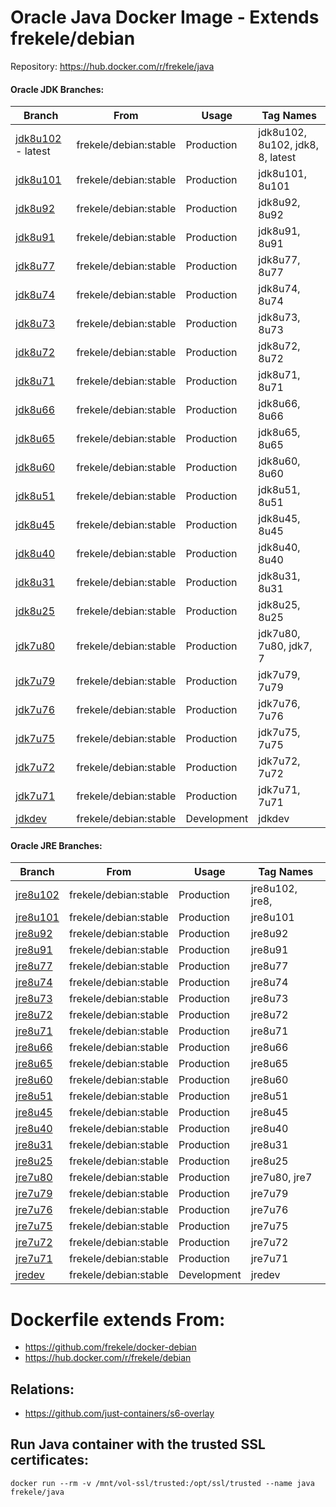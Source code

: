 # Oracle Java Docker Image - Extends frekele/debian

Repository: https://hub.docker.com/r/frekele/java

#### Oracle JDK Branches:
| Branch                | From                     | Usage        | Tag Names                                      |
| --------------------- | ------------------------ | ------------ | ---------------------------------------------- |
| [jdk8u102] - latest   | frekele/debian:stable    | Production   | jdk8u102, 8u102, jdk8, 8, latest               |
| [jdk8u101]            | frekele/debian:stable    | Production   | jdk8u101, 8u101                                |
| [jdk8u92]             | frekele/debian:stable    | Production   | jdk8u92, 8u92                                  |
| [jdk8u91]             | frekele/debian:stable    | Production   | jdk8u91, 8u91                                  |
| [jdk8u77]             | frekele/debian:stable    | Production   | jdk8u77, 8u77                                  |
| [jdk8u74]             | frekele/debian:stable    | Production   | jdk8u74, 8u74                                  |
| [jdk8u73]             | frekele/debian:stable    | Production   | jdk8u73, 8u73                                  |
| [jdk8u72]             | frekele/debian:stable    | Production   | jdk8u72, 8u72                                  |
| [jdk8u71]             | frekele/debian:stable    | Production   | jdk8u71, 8u71                                  |
| [jdk8u66]             | frekele/debian:stable    | Production   | jdk8u66, 8u66                                  |
| [jdk8u65]             | frekele/debian:stable    | Production   | jdk8u65, 8u65                                  |
| [jdk8u60]             | frekele/debian:stable    | Production   | jdk8u60, 8u60                                  |
| [jdk8u51]             | frekele/debian:stable    | Production   | jdk8u51, 8u51                                  |
| [jdk8u45]             | frekele/debian:stable    | Production   | jdk8u45, 8u45                                  |
| [jdk8u40]             | frekele/debian:stable    | Production   | jdk8u40, 8u40                                  |
| [jdk8u31]             | frekele/debian:stable    | Production   | jdk8u31, 8u31                                  |
| [jdk8u25]             | frekele/debian:stable    | Production   | jdk8u25, 8u25                                  |
| [jdk7u80]             | frekele/debian:stable    | Production   | jdk7u80, 7u80, jdk7, 7                         |
| [jdk7u79]             | frekele/debian:stable    | Production   | jdk7u79, 7u79                                  |
| [jdk7u76]             | frekele/debian:stable    | Production   | jdk7u76, 7u76                                  |
| [jdk7u75]             | frekele/debian:stable    | Production   | jdk7u75, 7u75                                  |
| [jdk7u72]             | frekele/debian:stable    | Production   | jdk7u72, 7u72                                  |
| [jdk7u71]             | frekele/debian:stable    | Production   | jdk7u71, 7u71                                  |
| [jdkdev]              | frekele/debian:stable    | Development  | jdkdev                                         |

#### Oracle JRE Branches:
| Branch                | From                     | Usage        | Tag Names                                      |
| --------------------- | ------------------------ | ------------ | ---------------------------------------------- |
| [jre8u102]            | frekele/debian:stable    | Production   | jre8u102, jre8,                                |
| [jre8u101]            | frekele/debian:stable    | Production   | jre8u101                                       |
| [jre8u92]             | frekele/debian:stable    | Production   | jre8u92                                        |
| [jre8u91]             | frekele/debian:stable    | Production   | jre8u91                                        |
| [jre8u77]             | frekele/debian:stable    | Production   | jre8u77                                        |
| [jre8u74]             | frekele/debian:stable    | Production   | jre8u74                                        |
| [jre8u73]             | frekele/debian:stable    | Production   | jre8u73                                        |
| [jre8u72]             | frekele/debian:stable    | Production   | jre8u72                                        |
| [jre8u71]             | frekele/debian:stable    | Production   | jre8u71                                        |
| [jre8u66]             | frekele/debian:stable    | Production   | jre8u66                                        |
| [jre8u65]             | frekele/debian:stable    | Production   | jre8u65                                        |
| [jre8u60]             | frekele/debian:stable    | Production   | jre8u60                                        |
| [jre8u51]             | frekele/debian:stable    | Production   | jre8u51                                        |
| [jre8u45]             | frekele/debian:stable    | Production   | jre8u45                                        |
| [jre8u40]             | frekele/debian:stable    | Production   | jre8u40                                        |
| [jre8u31]             | frekele/debian:stable    | Production   | jre8u31                                        |
| [jre8u25]             | frekele/debian:stable    | Production   | jre8u25                                        |
| [jre7u80]             | frekele/debian:stable    | Production   | jre7u80, jre7                                  |
| [jre7u79]             | frekele/debian:stable    | Production   | jre7u79                                        |
| [jre7u76]             | frekele/debian:stable    | Production   | jre7u76                                        |
| [jre7u75]             | frekele/debian:stable    | Production   | jre7u75                                        |
| [jre7u72]             | frekele/debian:stable    | Production   | jre7u72                                        |
| [jre7u71]             | frekele/debian:stable    | Production   | jre7u71                                        |
| [jredev]              | frekele/debian:stable    | Development  | jredev                                         |


# Dockerfile extends From:
- https://github.com/frekele/docker-debian
- https://hub.docker.com/r/frekele/debian

## Relations:
 - https://github.com/just-containers/s6-overlay


[jdk8u102]: https://github.com/frekele/docker-java/blob/jdk8u102/Dockerfile
[jdk8u101]: https://github.com/frekele/docker-java/blob/jdk8u101/Dockerfile
[jdk8u92]: https://github.com/frekele/docker-java/blob/jdk8u92/Dockerfile
[jdk8u91]: https://github.com/frekele/docker-java/blob/jdk8u91/Dockerfile
[jdk8u77]: https://github.com/frekele/docker-java/blob/jdk8u77/Dockerfile
[jdk8u74]: https://github.com/frekele/docker-java/blob/jdk8u74/Dockerfile
[jdk8u73]: https://github.com/frekele/docker-java/blob/jdk8u73/Dockerfile
[jdk8u72]: https://github.com/frekele/docker-java/blob/jdk8u72/Dockerfile
[jdk8u71]: https://github.com/frekele/docker-java/blob/jdk8u71/Dockerfile
[jdk8u66]: https://github.com/frekele/docker-java/blob/jdk8u66/Dockerfile
[jdk8u65]: https://github.com/frekele/docker-java/blob/jdk8u65/Dockerfile
[jdk8u60]: https://github.com/frekele/docker-java/blob/jdk8u60/Dockerfile
[jdk8u51]: https://github.com/frekele/docker-java/blob/jdk8u51/Dockerfile
[jdk8u45]: https://github.com/frekele/docker-java/blob/jdk8u45/Dockerfile
[jdk8u40]: https://github.com/frekele/docker-java/blob/jdk8u40/Dockerfile
[jdk8u31]: https://github.com/frekele/docker-java/blob/jdk8u31/Dockerfile
[jdk8u25]: https://github.com/frekele/docker-java/blob/jdk8u25/Dockerfile
[jdk7u80]: https://github.com/frekele/docker-java/blob/jdk7u80/Dockerfile
[jdk7u79]: https://github.com/frekele/docker-java/blob/jdk7u79/Dockerfile
[jdk7u76]: https://github.com/frekele/docker-java/blob/jdk7u76/Dockerfile
[jdk7u75]: https://github.com/frekele/docker-java/blob/jdk7u75/Dockerfile
[jdk7u72]: https://github.com/frekele/docker-java/blob/jdk7u72/Dockerfile
[jdk7u71]: https://github.com/frekele/docker-java/blob/jdk7u71/Dockerfile
[jdkdev]: https://github.com/frekele/docker-java/blob/jdkdev/Dockerfile

[jre8u102]: https://github.com/frekele/docker-java/blob/jre8u102/Dockerfile
[jre8u101]: https://github.com/frekele/docker-java/blob/jre8u101/Dockerfile
[jre8u92]: https://github.com/frekele/docker-java/blob/jre8u92/Dockerfile
[jre8u91]: https://github.com/frekele/docker-java/blob/jre8u91/Dockerfile
[jre8u77]: https://github.com/frekele/docker-java/blob/jre8u77/Dockerfile
[jre8u74]: https://github.com/frekele/docker-java/blob/jre8u74/Dockerfile
[jre8u73]: https://github.com/frekele/docker-java/blob/jre8u73/Dockerfile
[jre8u72]: https://github.com/frekele/docker-java/blob/jre8u72/Dockerfile
[jre8u71]: https://github.com/frekele/docker-java/blob/jre8u71/Dockerfile
[jre8u66]: https://github.com/frekele/docker-java/blob/jre8u66/Dockerfile
[jre8u65]: https://github.com/frekele/docker-java/blob/jre8u65/Dockerfile
[jre8u60]: https://github.com/frekele/docker-java/blob/jre8u60/Dockerfile
[jre8u51]: https://github.com/frekele/docker-java/blob/jre8u51/Dockerfile
[jre8u45]: https://github.com/frekele/docker-java/blob/jre8u45/Dockerfile
[jre8u40]: https://github.com/frekele/docker-java/blob/jre8u40/Dockerfile
[jre8u31]: https://github.com/frekele/docker-java/blob/jre8u31/Dockerfile
[jre8u25]: https://github.com/frekele/docker-java/blob/jre8u25/Dockerfile
[jre7u80]: https://github.com/frekele/docker-java/blob/jre7u80/Dockerfile
[jre7u79]: https://github.com/frekele/docker-java/blob/jre7u79/Dockerfile
[jre7u76]: https://github.com/frekele/docker-java/blob/jre7u76/Dockerfile
[jre7u75]: https://github.com/frekele/docker-java/blob/jre7u75/Dockerfile
[jre7u72]: https://github.com/frekele/docker-java/blob/jre7u72/Dockerfile
[jre7u71]: https://github.com/frekele/docker-java/blob/jre7u71/Dockerfile
[jredev]: https://github.com/frekele/docker-java/blob/jredev/Dockerfile


## Run Java container with the trusted SSL certificates:
````
docker run --rm -v /mnt/vol-ssl/trusted:/opt/ssl/trusted --name java frekele/java
````
